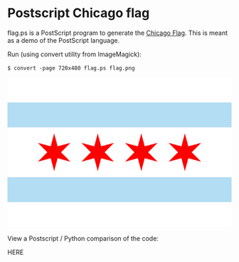 # Postscript Chicago flag

flag.ps is a PostScript program to generate 
the [Chicago Flag](http://en.wikipedia.org/wiki/Flag_of_Chicago).
This is meant as a demo of the PostScript language.

Run (using convert utility from ImageMagick):

    $ convert -page 720x480 flag.ps flag.png

![flag](https://raw.githubusercontent.com/kts/ps-chicago-flag/master/flag.png)

View a Postscript / Python comparison of the code:

HERE

